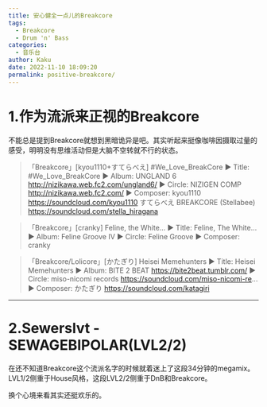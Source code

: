 ```yaml
---
title: 安心健全一点儿的Breakcore
tags:
  - Breakcore
  - Drum 'n' Bass
categories:
  - 音乐台
author: Kaku
date: 2022-11-10 18:09:20
permalink: positive-breakcore/
---
```


# 1.作为流派来正视的Breakcore

不能总是提到Breakcore就想到黑暗诡异是吧。其实听起来挺像咖啡因摄取过量的感受，明明没有思维活动但是大脑不空转就不行的状态。

<lite-youtube videoid="ekC1xtPEYDQ"></lite-youtube>

> 「Breakcore」[kyou1110+すてらべえ] #We_Love_BreakCore
► Title: #We_Love_BreakCore
► Album: UNGLAND 6 http://nizikawa.web.fc2.com/ungland6/
► Circle: NIZIGEN COMP http://nizikawa.web.fc2.com/
► Composer: kyou1110 https://soundcloud.com/kyou1110
すてらべえ BREAKCORE (Stellabee) https://soundcloud.com/stella_hiragana

<!--more-->

<lite-youtube videoid="Guz40YVUAJE"></lite-youtube>

> 「Breakcore」[cranky] Feline, the White...
► Title: Feline, The White...  
► Album: Feline Groove IV
► Circle: Feline Groove
► Composer: cranky

<lite-youtube videoid="UUB_eSbSDRI"></lite-youtube>

> 「Breakcore/Lolicore」[かたぎり] Heisei Memehunters
► Title: Heisei Memehunters
► Album: BITE 2 BEAT https://bite2beat.tumblr.com/
► Circle: miso-nicomi records https://soundcloud.com/miso-nicomi-re...
► Composer: かたぎり https://soundcloud.com/katagiri

---

# 2.Sewerslvt - SEWAGEBIPOLAR(LVL2/2)

在还不知道Breakcore这个流派名字的时候就着迷上了这段34分钟的megamix。LVL1/2侧重于House风格，这段LVL2/2侧重于DnB和Breakcore。

<lite-youtube videoid="7US21orGO3w"></lite-youtube>

换个心境来看其实还挺欢乐的。
